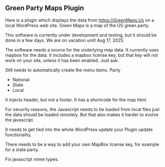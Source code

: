 ## Green Party Maps Plugin

Here is a plugin which displays the data from https://GreenMaps.Us on a local
WordPress web site. Green Maps is a map of the US green party. 

This software is currently under development and testing, but it should be done in a few days. We are on vacation unitl Aug 17, 2025. 

The software needs a source for the underlying map data.  It currently
uses mapbox for the data.  It includes a mapbox license key, but that
key will not work on your site, unless it has been enabled.  Just ask.

Still needs to automatically create the menu items.
Party

- National
- State
- Local

It injects header, but not a footer.
It has a shortcode for the map html.

For security reasons, the Javascript needs to be loaded from local files
just the data should be loaded remotely.  But that also makes it harder to
evolve the javascript.

It needs to get tied into the whole WordPress update your Plugin
update functionality.

There needs to be a way to add your own MapBox license key, for example for a state party.

Fix javascript mime types. 